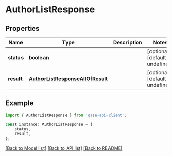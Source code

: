 # AuthorListResponse


## Properties

Name | Type | Description | Notes
------------ | ------------- | ------------- | -------------
**status** | **boolean** |  | [optional] [default to undefined]
**result** | [**AuthorListResponseAllOfResult**](AuthorListResponseAllOfResult.md) |  | [optional] [default to undefined]

## Example

```typescript
import { AuthorListResponse } from 'qase-api-client';

const instance: AuthorListResponse = {
    status,
    result,
};
```

[[Back to Model list]](../README.md#documentation-for-models) [[Back to API list]](../README.md#documentation-for-api-endpoints) [[Back to README]](../README.md)
